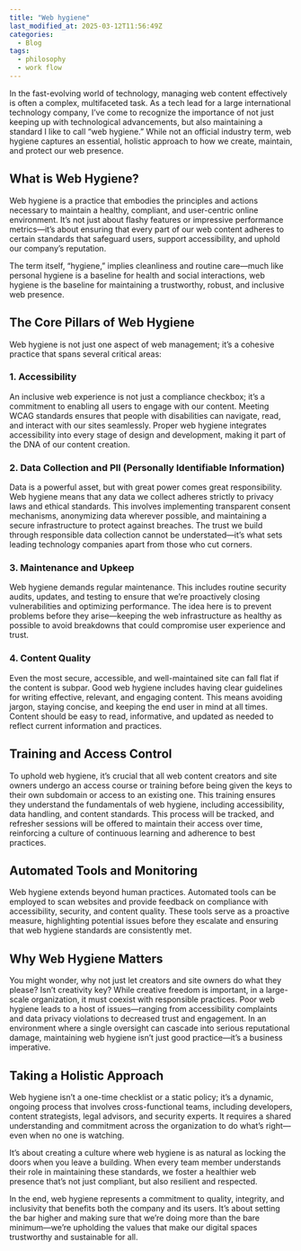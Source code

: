 ```yaml
---
title: "Web hygiene"
last_modified_at: 2025-03-12T11:56:49Z
categories:
  - Blog
tags:
  - philosophy
  - work flow
---
```


In the fast-evolving world of technology, managing web content effectively is often a complex, multifaceted task. As a tech lead for a large international technology company, I’ve come to recognize the importance of not just keeping up with technological advancements, but also maintaining a standard I like to call “web hygiene.” While not an official industry term, web hygiene captures an essential, holistic approach to how we create, maintain, and protect our web presence.

## What is Web Hygiene?

Web hygiene is a practice that embodies the principles and actions necessary to maintain a healthy, compliant, and user-centric online environment. It’s not just about flashy features or impressive performance metrics—it’s about ensuring that every part of our web content adheres to certain standards that safeguard users, support accessibility, and uphold our company’s reputation.

The term itself, “hygiene,” implies cleanliness and routine care—much like personal hygiene is a baseline for health and social interactions, web hygiene is the baseline for maintaining a trustworthy, robust, and inclusive web presence.

## The Core Pillars of Web Hygiene

Web hygiene is not just one aspect of web management; it’s a cohesive practice that spans several critical areas:

### 1. Accessibility

An inclusive web experience is not just a compliance checkbox; it’s a commitment to enabling all users to engage with our content. Meeting WCAG standards ensures that people with disabilities can navigate, read, and interact with our sites seamlessly. Proper web hygiene integrates accessibility into every stage of design and development, making it part of the DNA of our content creation.

### 2. Data Collection and PII (Personally Identifiable Information)

Data is a powerful asset, but with great power comes great responsibility. Web hygiene means that any data we collect adheres strictly to privacy laws and ethical standards. This involves implementing transparent consent mechanisms, anonymizing data wherever possible, and maintaining a secure infrastructure to protect against breaches. The trust we build through responsible data collection cannot be understated—it’s what sets leading technology companies apart from those who cut corners.

### 3. Maintenance and Upkeep

Web hygiene demands regular maintenance. This includes routine security audits, updates, and testing to ensure that we’re proactively closing vulnerabilities and optimizing performance. The idea here is to prevent problems before they arise—keeping the web infrastructure as healthy as possible to avoid breakdowns that could compromise user experience and trust.

### 4. Content Quality

Even the most secure, accessible, and well-maintained site can fall flat if the content is subpar. Good web hygiene includes having clear guidelines for writing effective, relevant, and engaging content. This means avoiding jargon, staying concise, and keeping the end user in mind at all times. Content should be easy to read, informative, and updated as needed to reflect current information and practices.

## Training and Access Control

To uphold web hygiene, it’s crucial that all web content creators and site owners undergo an access course or training before being given the keys to their own subdomain or access to an existing one. This training ensures they understand the fundamentals of web hygiene, including accessibility, data handling, and content standards. This process will be tracked, and refresher sessions will be offered to maintain their access over time, reinforcing a culture of continuous learning and adherence to best practices.

## Automated Tools and Monitoring

Web hygiene extends beyond human practices. Automated tools can be employed to scan websites and provide feedback on compliance with accessibility, security, and content quality. These tools serve as a proactive measure, highlighting potential issues before they escalate and ensuring that web hygiene standards are consistently met.

## Why Web Hygiene Matters

You might wonder, why not just let creators and site owners do what they please? Isn’t creativity key? While creative freedom is important, in a large-scale organization, it must coexist with responsible practices. Poor web hygiene leads to a host of issues—ranging from accessibility complaints and data privacy violations to decreased trust and engagement. In an environment where a single oversight can cascade into serious reputational damage, maintaining web hygiene isn’t just good practice—it’s a business imperative.

## Taking a Holistic Approach

Web hygiene isn’t a one-time checklist or a static policy; it’s a dynamic, ongoing process that involves cross-functional teams, including developers, content strategists, legal advisors, and security experts. It requires a shared understanding and commitment across the organization to do what’s right—even when no one is watching.

It’s about creating a culture where web hygiene is as natural as locking the doors when you leave a building. When every team member understands their role in maintaining these standards, we foster a healthier web presence that’s not just compliant, but also resilient and respected.

In the end, web hygiene represents a commitment to quality, integrity, and inclusivity that benefits both the company and its users. It’s about setting the bar higher and making sure that we’re doing more than the bare minimum—we’re upholding the values that make our digital spaces trustworthy and sustainable for all.
